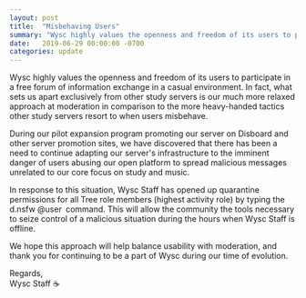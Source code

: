 ```yaml
---
layout: post
title:  "Misbehaving Users"
summary: "Wysc highly values the openness and freedom of its users to participate in a free forum of information exchange in a casual environment ..."
date:   2019-06-29 00:00:00 -0700
categories: update
---
```

Wysc highly values the openness and freedom of its users to participate in a free forum of information exchange in a casual environment. In fact, what sets us apart exclusively from other study servers is our much more relaxed approach at moderation in comparison to the more heavy-handed tactics other study servers resort to when users misbehave.

During our pilot expansion program promoting our server on Disboard and other server promotion sites, we have discovered that there has been a need to continue adapting our server's infrastructure to the imminent danger of users abusing our open platform to spread malicious messages unrelated to our core focus on study and music.

In response to this situation, Wysc Staff has opened up quarantine permissions for all Tree role members (highest activity role) by typing the d.nsfw @user command. This will allow the community the tools necessary to seize control of a malicious situation during the hours when Wysc Staff is offline.

We hope this approach will help balance usability with moderation, and thank you for continuing to be a part of Wysc during our time of evolution.

Regards,<br>
Wysc Staff ☕